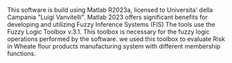 This software is build using Matlab R2023a, licensed to Universita' della Campania "Luigi Vanvitelli". Matlab 2023 offers significant benefits for developing and utilizing Fuzzy Inference Systems (FIS)
The tools use the Fuzzy Logic Toolbox v.3.1. This toolbox is necessary for the fuzzy logic operations performed by the software.
we used this toolbox to evaluate Risk in Wheate flour products manufacturing system with different membership functions.
